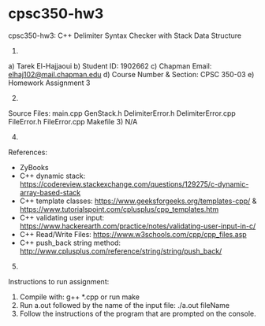 # cpsc350-hw3
cpsc350-hw3: C++ Delimiter Syntax Checker with Stack Data Structure

1)
  a) Tarek El-Hajjaoui
  b) Student ID: 1902662
  c) Chapman Email: elhaj102@mail.chapman.edu
  d) Course Number & Section: CPSC 350-03
  e) Homework Assignment 3

2)
  Source Files:
  main.cpp
  GenStack.h
  DelimiterError.h
  DelimiterError.cpp
  FileError.h
  FileError.cpp
  Makefile
3)
  N/A

4)
  References:
   - ZyBooks
   - C++ dynamic stack: https://codereview.stackexchange.com/questions/129275/c-dynamic-array-based-stack
   - C++ template classes: https://www.geeksforgeeks.org/templates-cpp/ & https://www.tutorialspoint.com/cplusplus/cpp_templates.htm
   - C++ validating user input: https://www.hackerearth.com/practice/notes/validating-user-input-in-c/
   - C++ Read/Write Files: https://www.w3schools.com/cpp/cpp_files.asp
   - C++ push_back string method: http://www.cplusplus.com/reference/string/string/push_back/

5)
  Instructions to run assignment:
   1) Compile with: g++ *.cpp or run make
   2) Run a.out followed by the name of the input file: ./a.out fileName
   3) Follow the instructions of the program that are prompted on the console.
